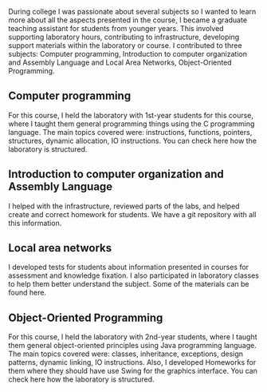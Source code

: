 During college I was passionate about several subjects so I wanted to learn more about all the aspects presented in the course, I became a graduate teaching assistant for students from younger years. This involved supporting laboratory hours, contributing to infrastructure, developing support materials within the laboratory or course. I contributed to three subjects: Computer programming, Introduction to computer organization and Assembly Language and Local Area Networks, Object-Oriented Programming. 

## Computer programming 

For this course, I held the laboratory with 1st-year students for this course, where I taught them general programming things using the C programming language. The main topics covered were: instructions, functions, pointers, structures, dynamic allocation, IO instructions. You can check here how the laboratory is structured. 

## Introduction to computer organization and Assembly Language 

I helped with the infrastructure, reviewed parts of the labs, and helped create and correct homework for students. We have a git repository with all this information. 

## Local area networks

I developed tests for students about information presented in courses for assessment and knowledge fixation. I also participated in laboratory classes to help them better understand the subject. Some of the materials can be found here. 

## Object-Oriented Programming 

For this course, I held the laboratory with 2nd-year students, where I taught them general object-oriented principles using Java programming language. The main topics covered were: classes, inheritance, exceptions, design patterns, dynamic linking, IO instructions. Also, I developed Homeworks for them where they should have use Swing for the graphics interface. You can check here how the laboratory is structured. 